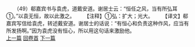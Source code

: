 　　（49）郗嘉宾书与袁虎，道戴安道。谢居士云：“恒任之风，当有所弘耳①。”以袁无恒，故以此激之。
　　【注释】①弘：扩大；光大。
　　【译文】郗嘉宾写信给袁虎，转述戴安道。谢居士的话说：“有恒心和负责这种作风，应当有所发扬啊。”因为袁虎没有恒心，所以用这句话来激励他。
<br>[上一篇](25_48) [回卷首](25_00) [下一篇](25_50)
